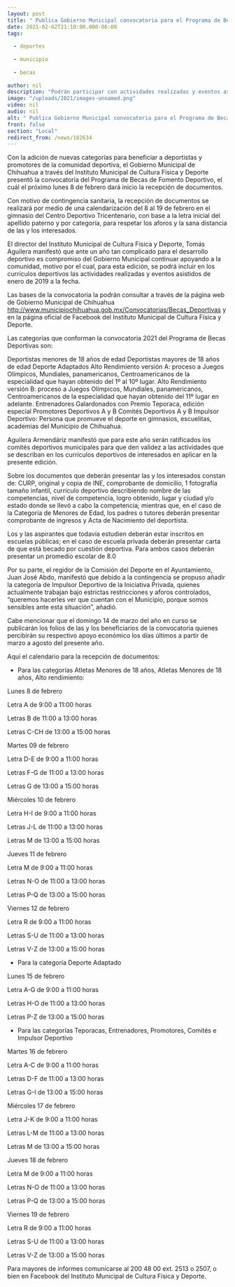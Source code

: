 ```yaml
---
layout: post
title: " Publica Gobierno Municipal convocatoria para el Programa de Becas al Fomento Deportivo"
date: 2021-02-02T21:10:00.000-06:00
tags:
  
  - deportes
  
  - municipio
  
  - becas
  
author: nil
description: "Podrán participar con actividades realizadas y eventos asistidos de enero 2019 a la fecha"
image: "/uploads/2021/images-unnamed.png"
video: nil
audio: nil
alt: " Publica Gobierno Municipal convocatoria para el Programa de Becas al Fomento Deportivo"
front: false
section: "Local"
redirect_from: /news/182634
---
```


Con la adición de nuevas categorías para beneficiar a deportistas y promotores de la comunidad deportiva, el Gobierno Municipal de Chihuahua a través del Instituto Municipal de Cultura Física y Deporte presentó la convocatoria del Programa de Becas de Fomento Deportivo, el cuál el próximo lunes 8 de febrero dará inicio la recepción de documentos.

 

Con motivo de contingencia sanitaria, la recepción de documentos se realizará por medio de una calendarización del 8 al 19 de febrero en el gimnasio del Centro Deportivo Tricentenario, con base a la letra inicial del apellido paterno y por categoría, para respetar los aforos y la sana distancia de las y los interesados.

 

El director del Instituto Municipal de Cultura Física y Deporte, Tomás Aguilera manifestó que ante un año tan complicado para el desarrollo deportivo es compromiso del Gobierno Municipal continuar apoyando a la comunidad, motivo por el cual, para esta edición, se podrá incluir en los currículos deportivos las actividades realizadas y eventos asistidos de enero de 2019 a la fecha.

 

Las bases de la convocatoria la podrán consultar a través de la página web de Gobierno Municipal de Chihuahua http://www.municipiochihuahua.gob.mx/Convocatorias/Becas_Deportivas  y en la página oficial de Facebook del Instituto Municipal de Cultura Física y Deporte.

 

Las categorías que conforman la convocatoria 2021 del Programa de Becas Deportivas son:

Deportistas menores de 18 años de edad
Deportistas mayores de 18 años de edad
Deporte Adaptados
Alto Rendimiento versión A: proceso a Juegos Olímpicos, Mundiales, panamericanos, Centroamericanos de la especialidad que hayan obtenido del 1º al 10º lugar.
Alto Rendimiento versión B: proceso a Juegos Olímpicos, Mundiales, panamericanos, Centroamericanos de la especialidad que hayan obtenido del 11º lugar en adelante.
Entrenadores
Galardonados con Premio Teporaca, edición especial
Promotores Deportivos A y B
Comités Deportivos A y B
Impulsor Deportivo: Persona que promueve el deporte en gimnasios, escuelitas, academias del Municipio de Chihuahua.
 

Aguilera Armendáriz manifestó que para este año serán ratificados los comités deportivos municipales para que den validez a las actividades que se describan en los currículos deportivos de interesados en aplicar en la presente edición.

 

Sobre los documentos que deberán presentar las y los interesados constan de: CURP, original y copia de INE, comprobante de domicilio, 1 fotografía tamaño infantil, currículo deportivo describiendo nombre de las competencias, nivel de competencia, logro obtenido, lugar y ciudad y/o estado donde se llevó a cabo la competencia; mientras que, en el caso de la Categoría de Menores de Edad, los padres o tutores deberán presentar comprobante de ingresos y Acta de Nacimiento del deportista.

 

Los y las aspirantes que todavía estudien deberán estar inscritos en escuelas públicas; en el caso de escuela privada deberán presentar carta de que está becado por cuestión deportiva. Para ambos casos deberán presentar un promedio escolar de 8.0

 

Por su parte, el regidor de la Comisión del Deporte en el Ayuntamiento, Juan José Abdo, manifestó que debido a la contingencia se propuso añadir la categoría de Impulsor Deportivo de la Iniciativa Privada, quienes actualmente trabajan bajo estrictas restricciones y aforos controlados, “queremos hacerles ver que cuentan con el Municipio, porque somos sensibles ante esta situación”, añadió.

 

Cabe mencionar que el domingo 14 de marzo del año en curso se publicarán los folios de las y los beneficiarios de la convocatoria quienes percibirán su respectivo apoyo económico los días últimos a partir de marzo a agosto del presente año.

 

Aquí el calendario para la recepción de documentos:

 

- Para las categorías Atletas Menores de 18 años, Atletas Menores de 18 años, Alto rendimiento:

 

Lunes 8 de febrero

Letra A de 9:00 a 11:00 horas

Letras B de 11:00 a 13:00 horas

Letras C-CH de 13:00 a 15:00 horas

 

Martes 09 de febrero

Letra D-E de 9:00 a 11:00 horas

Letras F-G de 11:00 a 13:00 horas

Letras G de 13:00 a 15:00 horas

 

Miércoles 10 de febrero

Letra H-I de 9:00 a 11:00 horas

Letras J-L de 11:00 a 13:00 horas

Letras M de 13:00 a 15:00 horas

 

Jueves 11 de febrero

Letra M de 9:00 a 11:00 horas

Letras N-O de 11:00 a 13:00 horas

Letras P-Q de 13:00 a 15:00 horas

 

Viernes 12 de febrero

Letra R de 9:00 a 11:00 horas

Letras S-U de 11:00 a 13:00 horas

Letras V-Z de 13:00 a 15:00 horas

 

- Para la categoría Deporte Adaptado

Lunes 15 de febrero

Letra A-G de 9:00 a 11:00 horas

Letras H-O de 11:00 a 13:00 horas

Letras P-Z de 13:00 a 15:00 horas

 

- Para las categorías Teporacas, Entrenadores, Promotores, Comités e Impulsor Deportivo

 

Martes 16 de febrero

Letra A-C de 9:00 a 11:00 horas

Letras D-F de 11:00 a 13:00 horas

Letras G-I de 13:00 a 15:00 horas

 

Miércoles 17 de febrero

Letra J-K de 9:00 a 11:00 horas

Letras L-M de 11:00 a 13:00 horas

Letras M de 13:00 a 15:00 horas

 

Jueves 18 de febrero

Letra M de 9:00 a 11:00 horas

Letras N-O de 11:00 a 13:00 horas

Letras P-Q de 13:00 a 15:00 horas

 

Viernes 19 de febrero

Letra R de 9:00 a 11:00 horas

Letras S-U de 11:00 a 13:00 horas

Letras V-Z de 13:00 a 15:00 horas

 

Para mayores de informes comunicarse al 200 48 00 ext. 2513 o 2507, o bien en Facebook del Instituto Municipal de Cultura Física y Deporte.